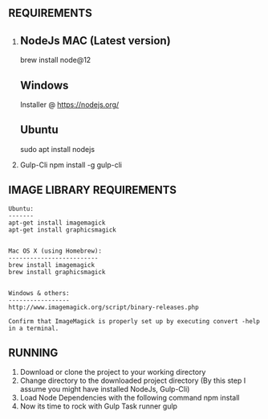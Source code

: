 REQUIREMENTS
------------

1. NodeJs 
    MAC (Latest version)
    ------
    brew install node@12 

    Windows
    -------
    Installer @ https://nodejs.org/

    Ubuntu
    ------
    sudo apt install nodejs

2. Gulp-Cli
    npm install -g gulp-cli

IMAGE LIBRARY REQUIREMENTS
--------------------------
    Ubuntu:
    -------
    apt-get install imagemagick
    apt-get install graphicsmagick


    Mac OS X (using Homebrew):
    -------------------------
    brew install imagemagick
    brew install graphicsmagick


    Windows & others:
    -----------------
    http://www.imagemagick.org/script/binary-releases.php

    Confirm that ImageMagick is properly set up by executing convert -help in a terminal.

RUNNING
--------
   1. Download or clone the project to your working directory
   2. Change directory to the downloaded project directory (By this step I assume you might have installed NodeJs, Gulp-Cli)
   3. Load Node Dependencies with the following command
           npm install
   4. Now its time to rock with Gulp Task runner
           gulp